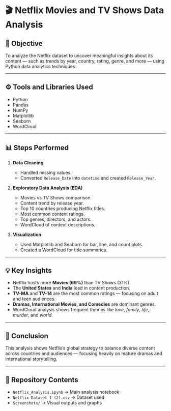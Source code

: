 # 🎬 Netflix Movies and TV Shows Data Analysis

## 📌 Objective
To analyze the Netflix dataset to uncover meaningful insights about its content — such as trends by year, country, rating, genre, and more — using Python data analytics techniques.

---

## ⚙️ Tools and Libraries Used
- Python  
- Pandas  
- NumPy  
- Matplotlib  
- Seaborn  
- WordCloud  

---

## 📊 Steps Performed
1. **Data Cleaning**
   - Handled missing values.
   - Converted `Release_Date` into `datetime` and created `Release_Year`.

2. **Exploratory Data Analysis (EDA)**
   - Movies vs TV Shows comparison.
   - Content trend by release year.
   - Top 10 countries producing Netflix titles.
   - Most common content ratings.
   - Top genres, directors, and actors.
   - WordCloud of content descriptions.

3. **Visualization**
   - Used Matplotlib and Seaborn for bar, line, and count plots.
   - Created a WordCloud for title summaries.

---

## 💡 Key Insights
- Netflix hosts more **Movies (69%)** than TV Shows (31%).  
- The **United States** and **India** lead in content production.  
- **TV-MA** and **TV-14** are the most common ratings — focusing on adult and teen audiences.  
- **Dramas, International Movies, and Comedies** are dominant genres.  
- WordCloud analysis shows frequent themes like *love*, *family*, *life*, *murder*, and *world*.

---

## 🏁 Conclusion
This analysis shows Netflix’s global strategy to balance diverse content across countries and audiences — focusing heavily on mature dramas and international storytelling.

---

## 📂 Repository Contents
- `Netflix_Analysis.ipynb` → Main analysis notebook  
- `Netflix Dataset 1 (2).csv` → Dataset used  
- `Screenshots/` → Visual outputs and graphs  

